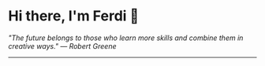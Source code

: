 <h1>Hi there, I'm Ferdi 👋</h1>

<p><em>
  "The future belongs to those who learn more skills and combine them in creative ways." — Robert Greene
</em></p>

---

